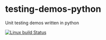 # testing-demos-python
Unit testing demos written in python

[![Linux build Status](https://travis-ci.org/AndreasAugustin/testing-demos-python.svg?branch=master)](https://travis-ci.org/AndreasAugustin/testing-demos-python)
